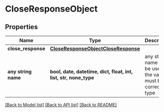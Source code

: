 # CloseResponseObject


## Properties
Name | Type | Description | Notes
------------ | ------------- | ------------- | -------------
**close_response** | [**CloseResponseObjectCloseResponse**](CloseResponseObjectCloseResponse.md) |  | [optional] 
**any string name** | **bool, date, datetime, dict, float, int, list, str, none_type** | any string name can be used but the value must be the correct type | [optional]

[[Back to Model list]](../README.md#documentation-for-models) [[Back to API list]](../README.md#documentation-for-api-endpoints) [[Back to README]](../README.md)



